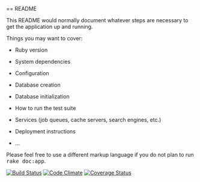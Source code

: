 == README

This README would normally document whatever steps are necessary to get the
application up and running.

Things you may want to cover:

* Ruby version

* System dependencies

* Configuration

* Database creation

* Database initialization

* How to run the test suite

* Services (job queues, cache servers, search engines, etc.)

* Deployment instructions

* ...


Please feel free to use a different markup language if you do not plan to run
<tt>rake doc:app</tt>.

[![Build Status](https://travis-ci.org/tylyon/subway_station_reviews.svg?branch=master)](https://travis-ci.org/tylyon/subway_station_reviews) [![Code Climate](https://codeclimate.com/github/tylyon/subway_station_reviews.png)](https://codeclimate.com/github/tylyon/subway_station_reviews) [![Coverage Status](https://coveralls.io/repos/tylyon/subway_station_reviews/badge.png)](https://coveralls.io/r/tylyon/subway_station_reviews)
